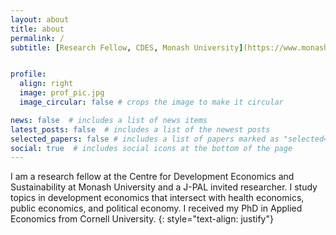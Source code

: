 ```yaml
---
layout: about
title: about
permalink: /
subtitle: [Research Fellow, CDES, Monash University](https://www.monash.edu/business/cdes)


profile:
  align: right
  image: prof_pic.jpg
  image_circular: false # crops the image to make it circular

news: false  # includes a list of news items
latest_posts: false  # includes a list of the newest posts
selected_papers: false # includes a list of papers marked as "selected={true}"
social: true  # includes social icons at the bottom of the page
---
```

I am a research fellow at the Centre for Development Economics and Sustainability at Monash University and a J-PAL invited researcher. 
I study topics in development economics that intersect with health economics, public economics, and political economy. 
I received my PhD in Applied Economics from Cornell University.
 {: style="text-align: justify"}

